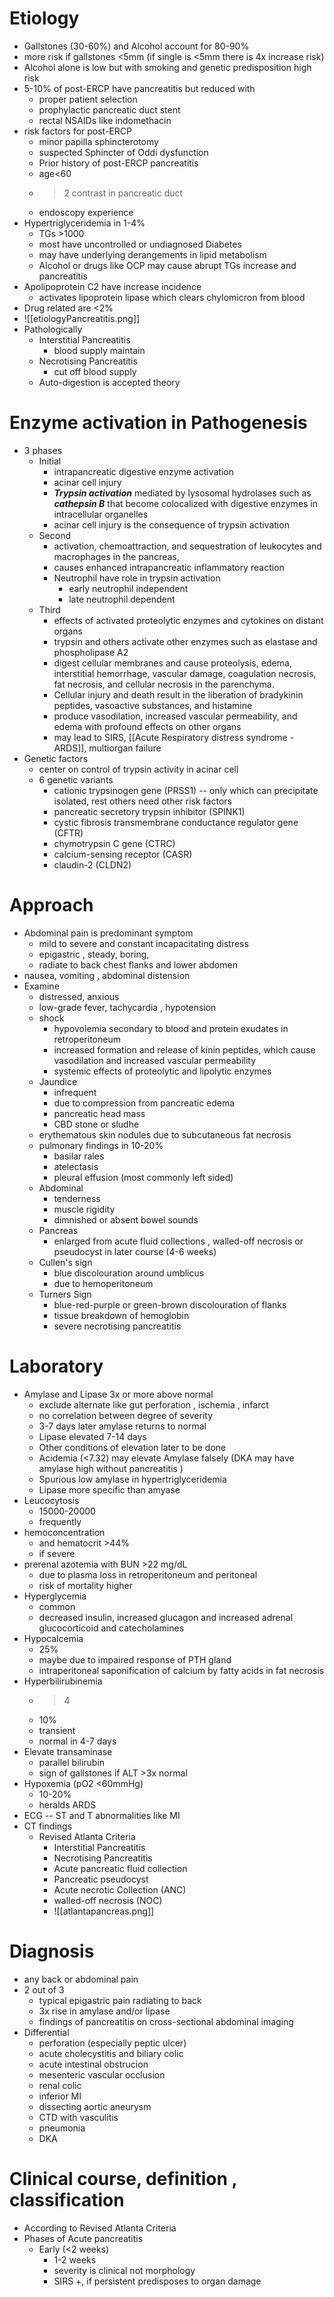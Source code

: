 # Etiology 
- Gallstones (30-60%) and Alcohol account for 80-90% 
- more risk if gallstones <5mm (if single is <5mm there is 4x increase risk) 
- Alcohol alone is low but with smoking and genetic predisposition high risk 
- 5-10% of post-ERCP have pancreatitis but reduced with 
	- proper patient selection
	- prophylactic pancreatic duct stent 
	- rectal NSAIDs like indomethacin 
- risk factors for post-ERCP 
	- minor papilla sphincterotomy 
	- suspected Sphincter of Oddi dysfunction 
	- Prior history of post-ERCP pancreatitis 
	- age<60 
	- >2 contrast in pancreatic duct 
	- endoscopy experience 
- Hypertriglyceridemia in 1-4% 
	- TGs >1000 
	- most have uncontrolled or undiagnosed Diabetes 
	- may have underlying derangements in lipid metabolism 
	- Alcohol or drugs like OCP may cause abrupt TGs increase and pancreatitis 
- Apolipoprotein C2 have increase incidence 
	- activates lipoprotein lipase which clears chylomicron from blood 
- Drug related are <2% 
- ![[etiologyPancreatitis.png]]
- Pathologically 
	- Interstitial Pancreatitis 
		- blood supply maintain 
	- Necrotising Pancreatitis 
		- cut off blood supply 
	- Auto-digestion is accepted theory 
# Enzyme activation in Pathogenesis 
- 3 phases 
	- Initial 
		- intrapancreatic digestive enzyme activation 
		- acinar cell injury 
		- ***Trypsin activation*** mediated by lysosomal hydrolases such as ***cathepsin B*** that become colocalized with digestive enzymes in intracellular organelles
		- acinar cell injury is the consequence of trypsin activation
	- Second 
		- activation, chemoattraction, and sequestration of leukocytes and macrophages in the pancreas, 
		- causes enhanced intrapancreatic inflammatory reaction 
		- Neutrophil have role in trypsin activation 
			- early neutrophil independent 
			- late neutrophil dependent 
	- Third 
		- effects of activated proteolytic enzymes and cytokines on distant organs 
		- trypsin and others activate other enzymes such as elastase and phospholipase A2
		- digest cellular membranes and cause proteolysis, edema, interstitial hemorrhage, vascular damage, coagulation necrosis, fat necrosis, and cellular necrosis in the parenchyma.
		- Cellular injury and death result in the liberation of bradykinin peptides, vasoactive substances, and histamine 
		- produce vasodilation, increased vascular permeability, and edema with profound effects on other organs
		- may lead to SIRS, [[Acute Respiratory distress syndrome - ARDS]], multiorgan failure 
- Genetic factors 
	- center on control of trypsin activity in acinar cell 
	- 6 genetic variants 
		- cationic trypsinogen gene (PRSS1) -- only which can precipitate isolated, rest others need other risk factors 
		- pancreatic secretory trypsin inhibitor (SPINK1) 
		- cystic fibrosis transmembrane conductance regulator gene (CFTR)
		- chymotrypsin C gene (CTRC)
		- calcium-sensing receptor (CASR) 
		- claudin-2 (CLDN2)
# Approach 
- Abdominal pain is predominant symptom 
	- mild to severe and constant incapacitating distress 
	- epigastric , steady, boring, 
	- radiate to back chest flanks and lower abdomen 
- nausea, vomiting , abdominal distension 
- Examine 
	- distressed, anxious 
	- low-grade fever, tachycardia , hypotension 
	- shock 
		- hypovolemia secondary to blood and protein exudates in retroperitoneum 
		- increased formation and release of kinin peptides, which cause vasodilation and increased vascular permeability 
		- systemic effects of proteolytic and lipolytic enzymes 
	- Jaundice 
		- infrequent 
		- due to compression from pancreatic edema 
		- pancreatic head mass 
		- CBD stone or sludhe 
	- erythematous skin nodules due to subcutaneous fat necrosis 
	- pulmonary findings in 10-20% 
		- basilar rales 
		- atelectasis 
		- pleural effusion (most commonly left sided)
	- Abdominal 
		- tenderness 
		- muscle rigidity 
		- dimnished or absent bowel sounds 
	- Pancreas 
		- enlarged from acute fluid collections , walled-off necrosis or pseudocyst in later course (4-6 weeks) 
	- Cullen's sign 
		- blue discolouration around umblicus 
		- due to hemoperitoneum 
	- Turners Sign 
		- blue-red-purple or green-brown discolouration of flanks 
		- tissue breakdown of hemoglobin 
		- severe necrotising pancreatitis 
# Laboratory 
- Amylase and Lipase 3x or more above normal 
	- exclude alternate like gut perforation , ischemia , infarct
	- no correlation between degree of severity 
	- 3-7 days later amylase returns to normal 
	- Lipase elevated 7-14 days 
	- Other conditions of elevation later to be done 
	- Acidemia (<7.32) may elevate Amylase falsely (DKA may have amylase high without pancreatitis ) 
	- Spurious low amylase in hypertriglyceridemia 
	- Lipase more specific than amyase 
- Leucocytosis 
	- 15000-20000 
	- frequently 
- hemoconcentration
	- and hematocrit >44% 	
	-  if severe 
- prerenal azotemia with BUN >22 mg/dL
	- due to plasma loss in retroperitoneum and peritoneal 
	- risk of mortality higher 
- Hyperglycemia 
	- common 
	- decreased insulin, increased glucagon and increased adrenal glucocorticoid and catecholamines 
- Hypocalcemia 
	- 25% 
	- maybe due to impaired response of PTH gland 
	- intraperitoneal saponification of calcium by fatty acids in fat necrosis  
- Hyperbilirubinemia 
	- >4
	- 10% 
	- transient 
	- normal in 4-7 days 
- Elevate transaminase 
	- parallel bilirubin 
	- sign of gallstones if ALT >3x normal 
- Hypoxemia (pO2 <60mmHg)
	- 10-20% 
	- heralds ARDS 
- ECG -- ST and T abnormalities like MI 
- CT findings 
	- Revised Atlanta Criteria 
		- Interstitial Pancreatitis 
		- Necrotising Pancreatitis 
		- Acute pancreatic fluid collection 
		- Pancreatic pseudocyst 
		- Acute necrotic Collection (ANC) 
		- walled-off necrosis  (NOC) 
		- ![[atlantapancreas.png]]
# Diagnosis 
- any back or abdominal pain 
- 2 out of 3 
	- typical epigastric pain radiating to back 
	- 3x rise in amylase and/or lipase 
	- findings of pancreatitis on cross-sectional abdominal imaging 
- Differential 
	- perforation  (especially peptic ulcer)
	- acute cholecystitis and biliary colic 
	- acute intestinal obstrucion 
	- mesenteric vascular occlusion 
	- renal colic 
	- inferior MI 
	- dissecting aortic aneurysm 
	- CTD with vasculitis 
	- pneumonia 
	- DKA 
# Clinical course, definition , classification 
- According to Revised Atlanta Criteria 
- Phases of Acute pancreatitis 
	- Early (<2 weeks)
		- 1-2 weeks 
		- severity is clinical not morphology 
		- SIRS +, if persistent predisposes to organ damage 